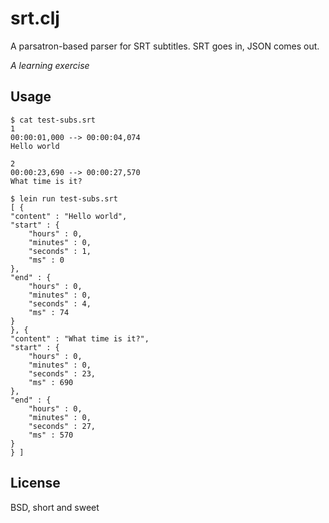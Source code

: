 srt.clj
=======

A parsatron-based parser for SRT subtitles.  SRT goes in, JSON comes out.

*A learning exercise*

Usage
-----

    $ cat test-subs.srt
    1
    00:00:01,000 --> 00:00:04,074
    Hello world

    2
    00:00:23,690 --> 00:00:27,570
    What time is it?

    $ lein run test-subs.srt
    [ {
    "content" : "Hello world",
    "start" : {
        "hours" : 0,
        "minutes" : 0,
        "seconds" : 1,
        "ms" : 0
    },
    "end" : {
        "hours" : 0,
        "minutes" : 0,
        "seconds" : 4,
        "ms" : 74
    }
    }, {
    "content" : "What time is it?",
    "start" : {
        "hours" : 0,
        "minutes" : 0,
        "seconds" : 23,
        "ms" : 690
    },
    "end" : {
        "hours" : 0,
        "minutes" : 0,
        "seconds" : 27,
        "ms" : 570
    }
    } ]

License
-------

BSD, short and sweet
